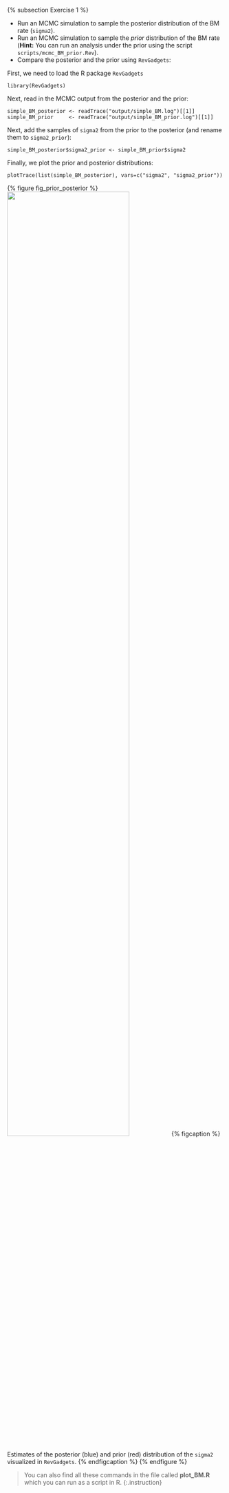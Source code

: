 {% subsection Exercise 1 %}
- Run an MCMC simulation to sample the posterior distribution of the BM rate (`sigma2`).
- Run an MCMC simulation to sample the _prior_ distribution of the BM rate (**Hint:** You can run an analysis under the prior using the script `scripts/mcmc_BM_prior.Rev`).
- Compare the posterior and the prior using `RevGadgets`:

First, we need to load the R package `RevGadgets`
```{R}
library(RevGadgets)
```

Next, read in the MCMC output from the posterior and the prior:
```{R}
simple_BM_posterior <- readTrace("output/simple_BM.log")[[1]]
simple_BM_prior     <- readTrace("output/simple_BM_prior.log")[[1]]
```

Next, add the samples of `sigma2` from the prior to the posterior (and rename them to `sigma2_prior`):
```{R}
simple_BM_posterior$sigma2_prior <- simple_BM_prior$sigma2
```

Finally, we plot the prior and posterior distributions:
```{R}
plotTrace(list(simple_BM_posterior), vars=c("sigma2", "sigma2_prior"))
```

{% figure fig_prior_posterior %}
<img src="figures/sigma_prior_posterior.png" height="75%" width="75%" />
{% figcaption %}
Estimates of the posterior (blue) and prior (red) distribution of the `sigma2` visualized in `RevGadgets`.
{% endfigcaption %}
{% endfigure %}

>You can also find all these commands in the file called **plot_BM.R** which you can run as a script in R.
{:.instruction}
